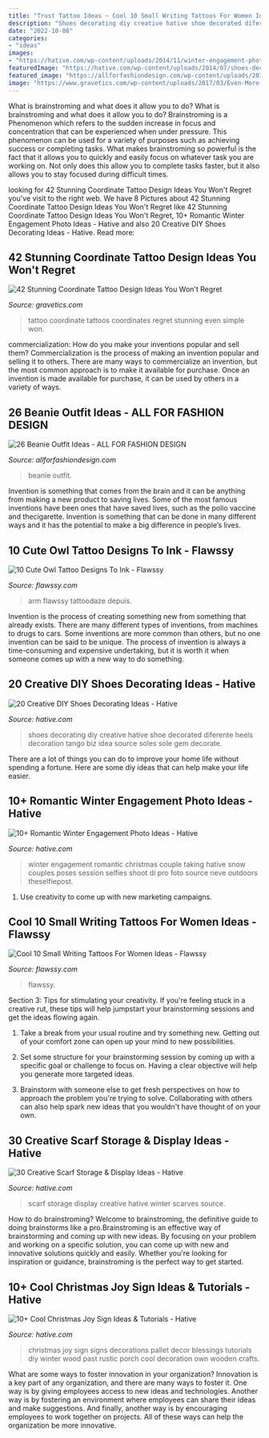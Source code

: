 ```yaml
---
title: "Trust Tattoo Ideas ~ Cool 10 Small Writing Tattoos For Women Ideas"
description: "Shoes decorating diy creative hative shoe decorated diferente heels decoration tango biz idea source soles sole gem decorate"
date: "2022-10-08"
categories:
- "ideas"
images:
- "https://hative.com/wp-content/uploads/2014/11/winter-engagement-photo-ideas/5-winter-engagement-photo-ideas.jpg"
featuredImage: "https://hative.com/wp-content/uploads/2014/07/shoes-decorating-ideas/8-shoes-decorating-ideas.jpg"
featured_image: "https://allforfashiondesign.com/wp-content/uploads/2013/12/e-23-600x880.jpg"
image: "https://www.gravetics.com/wp-content/uploads/2017/03/Even-More-Simple.jpg"
---
```



What is brainstroming and what does it allow you to do?
What is brainstroming and what does it allow you to do? Brainstroming is a Phenomenon which refers to the sudden increase in focus and concentration that can be experienced when under pressure. This phenomenon can be used for a variety of purposes such as achieving success or completing tasks. What makes brainstroming so powerful is the fact that it allows you to quickly and easily focus on whatever task you are working on. Not only does this allow you to complete tasks faster, but it also allows you to stay focused during difficult times.

	

		
looking for 42 Stunning Coordinate Tattoo Design Ideas You Won&#039;t Regret you've visit to the right web. We have 8 Pictures about 42 Stunning Coordinate Tattoo Design Ideas You Won&#039;t Regret like 42 Stunning Coordinate Tattoo Design Ideas You Won&#039;t Regret, 10+ Romantic Winter Engagement Photo Ideas - Hative and also 20 Creative DIY Shoes Decorating Ideas - Hative. Read more:
		
    
## 42 Stunning Coordinate Tattoo Design Ideas You Won&#039;t Regret

<img loading=lazy src="https://www.gravetics.com/wp-content/uploads/2017/03/Even-More-Simple.jpg" onerror="this.onerror=null;this.src='https://tse3.mm.bing.net/th?id=OIP.iUOhS51RpOgckJhATtJtIwHaJ4&amp;pid=15.1';" alt="42 Stunning Coordinate Tattoo Design Ideas You Won&#039;t Regret">

_Source: gravetics.com_

>tattoo coordinate tattoos coordinates regret stunning even simple won. 

	

commercialization: How do you make your inventions popular and sell them?
Commercialization is the process of making an invention popular and selling it to others. There are many ways to commercialize an invention, but the most common approach is to make it available for purchase. Once an invention is made available for purchase, it can be used by others in a variety of ways.

    
## 26 Beanie Outfit Ideas - ALL FOR FASHION DESIGN

<img loading=lazy src="https://allforfashiondesign.com/wp-content/uploads/2013/12/e-23-600x880.jpg" onerror="this.onerror=null;this.src='https://tse4.mm.bing.net/th?id=OIP.JFec5LO1Xriqb85OR4mFNwHaK3&amp;pid=15.1';" alt="26 Beanie Outfit Ideas - ALL FOR FASHION DESIGN">

_Source: allforfashiondesign.com_

>beanie outfit. 

	

Invention is something that comes from the brain and it can be anything from making a new product to saving lives. Some of the most famous inventions have been ones that have saved lives, such as the polio vaccine and thecigarette. Invention is something that can be done in many different ways and it has the potential to make a big difference in people’s lives.

    
## 10 Cute Owl Tattoo Designs To Ink - Flawssy

<img loading=lazy src="https://www.flawssy.com/wp-content/uploads/2016/06/Small-Owl-Tattoo-Designs.jpg" onerror="this.onerror=null;this.src='https://tse4.mm.bing.net/th?id=OIP.FGU_Xeho7diCw1woC4VWkgHaJ4&amp;pid=15.1';" alt="10 Cute Owl Tattoo Designs To Ink - Flawssy">

_Source: flawssy.com_

>arm flawssy tattoodaze depuis. 

	

Invention is the process of creating something new from something that already exists. There are many different types of inventions, from machines to drugs to cars. Some inventions are more common than others, but no one invention can be said to be unique. The process of invention is always a time-consuming and expensive undertaking, but it is worth it when someone comes up with a new way to do something.

    
## 20 Creative DIY Shoes Decorating Ideas - Hative

<img loading=lazy src="https://hative.com/wp-content/uploads/2014/07/shoes-decorating-ideas/8-shoes-decorating-ideas.jpg" onerror="this.onerror=null;this.src='https://tse2.mm.bing.net/th?id=OIP.ATVj1w82Yht3MjnvG5GkmAHaLI&amp;pid=15.1';" alt="20 Creative DIY Shoes Decorating Ideas - Hative">

_Source: hative.com_

>shoes decorating diy creative hative shoe decorated diferente heels decoration tango biz idea source soles sole gem decorate. 

	

There are a lot of things you can do to improve your home life without spending a fortune. Here are some diy ideas that can help make your life easier.

    
## 10+ Romantic Winter Engagement Photo Ideas - Hative

<img loading=lazy src="https://hative.com/wp-content/uploads/2014/11/winter-engagement-photo-ideas/5-winter-engagement-photo-ideas.jpg" onerror="this.onerror=null;this.src='https://tse4.mm.bing.net/th?id=OIP.bRwovrPDmfY-iKnzPdUezAHaLH&amp;pid=15.1';" alt="10+ Romantic Winter Engagement Photo Ideas - Hative">

_Source: hative.com_

>winter engagement romantic christmas couple taking hative snow couples poses session selfies shoot di pro foto source neve outdoors theselfiepost. 

	

1. Use creativity to come up with new marketing campaigns.

    
## Cool 10 Small Writing Tattoos For Women Ideas - Flawssy

<img loading=lazy src="https://www.flawssy.com/wp-content/uploads/2016/06/Love-Quote-Tattoos-for-Women.jpg" onerror="this.onerror=null;this.src='https://tse4.mm.bing.net/th?id=OIP.KLfxiReX17jqWb1v1u_HngHaLL&amp;pid=15.1';" alt="Cool 10 Small Writing Tattoos For Women Ideas - Flawssy">

_Source: flawssy.com_

>flawssy. 

	

Section 3: Tips for stimulating your creativity.
If you're feeling stuck in a creative rut, these tips will help jumpstart your brainstorming sessions and get the ideas flowing again.
1. Take a break from your usual routine and try something new. Getting out of your comfort zone can open up your mind to new possibilities.

2. Set some structure for your brainstorming session by coming up with a specific goal or challenge to focus on. Having a clear objective will help you generate more targeted ideas.

3. Brainstorm with someone else to get fresh perspectives on how to approach the problem you're trying to solve. Collaborating with others can also help spark new ideas that you wouldn't have thought of on your own.

    
## 30 Creative Scarf Storage &amp; Display Ideas - Hative

<img loading=lazy src="https://hative.com/wp-content/uploads/2015/03/scarf-storage-ideas/4-creative-scarf-storage-and-display-ideas.jpg" onerror="this.onerror=null;this.src='https://tse3.mm.bing.net/th?id=OIP.rnm8gfVyBMAJM-78RhnqxwHaJ4&amp;pid=15.1';" alt="30 Creative Scarf Storage &amp; Display Ideas - Hative">

_Source: hative.com_

>scarf storage display creative hative winter scarves source. 

	

How to do brainstroming?
Welcome to brainstroming, the definitive guide to doing brainstorms like a pro.Brainstroming is an effective way of brainstorming and coming up with new ideas. By focusing on your problem and working on a specific solution, you can come up with new and innovative solutions quickly and easily. Whether you're looking for inspiration or guidance, brainstroming is the perfect way to get started.

    
## 10+ Cool Christmas Joy Sign Ideas &amp; Tutorials - Hative

<img loading=lazy src="https://hative.com/wp-content/uploads/2014/09/christmas-joy-sign/10-christmas-joy-sign-ideas-and-tutorials.jpg" onerror="this.onerror=null;this.src='https://tse4.mm.bing.net/th?id=OIP.l2F_ERFExURqzRMtj-SSXQHaJ4&amp;pid=15.1';" alt="10+ Cool Christmas Joy Sign Ideas &amp; Tutorials - Hative">

_Source: hative.com_

>christmas joy sign signs decorations pallet decor blessings tutorials diy winter wood past rustic porch cool decoration own wooden crafts. 

	

What are some ways to foster innovation in your organization?
Innovation is a key part of any organization, and there are many ways to foster it. One way is by giving employees access to new ideas and technologies. Another way is by fostering an environment where employees can share their ideas and make suggestions. And finally, another way is by encouraging employees to work together on projects. All of these ways can help the organization be more innovative.

